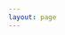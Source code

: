 ```yaml
---
layout: page
---
```


<script setup>
import {
  VPTeamPage,
  VPTeamPageTitle,
  VPTeamMembers
} from 'vitepress/theme'

const members = [
    {
    "name": "特菈",
    "links": [
      {
        "icon": "github",
        "link": "https://github.com/Dustella"
      }
    ],
    "avatar": "https://github.com/dustella.png",
    "title": "是另外一位的老公"
  },

  {
    "name": "北雁云依",
    "links": [
      {
        "icon": "github",
        "link": "https://github.com/Beiyanyunyi"
      }
    ],
    "avatar": "https://github.com/beiyanyunyi.png",
    "title": "是另外一位的老婆"
  }
]
</script>

<VPTeamPage>
  <VPTeamPageTitle>
    <template #title>
      Team
    </template>
    <template #lead>
      咕噜咕噜
    </template>
  </VPTeamPageTitle>
  <VPTeamMembers
    :members="members"
  />
</VPTeamPage>
